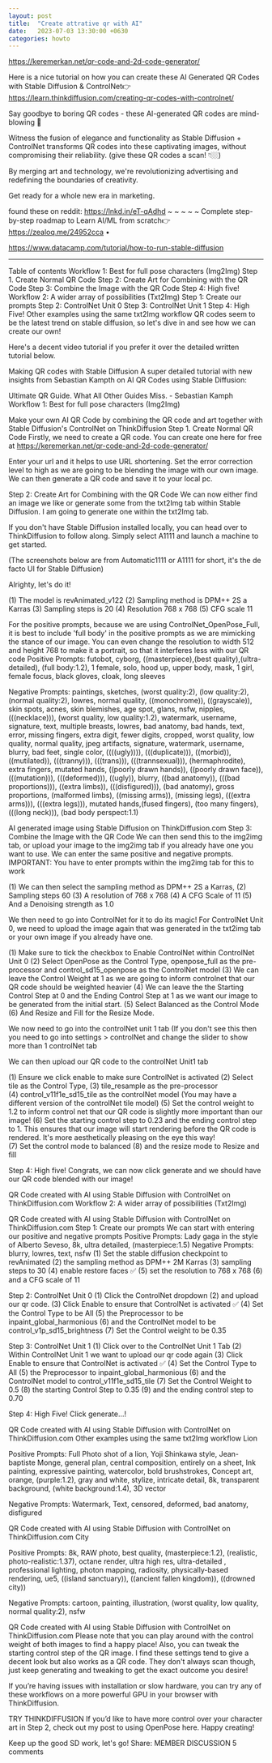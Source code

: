 ```yaml
---
layout: post
title:  "Create attrative qr with AI"
date:   2023-07-03 13:30:00 +0630
categories: howto
---
```




https://keremerkan.net/qr-code-and-2d-code-generator/


Here is a nice tutorial on how you can create these AI Generated QR Codes with Stable Diffusion & ControlNet👉 https://learn.thinkdiffusion.com/creating-qr-codes-with-controlnet/



Say goodbye to boring QR codes - these AI-generated QR codes are mind-blowing 🤯

Witness the fusion of elegance and functionality as Stable Diffusion + ControlNet transforms QR codes into these captivating images, without compromising their reliability. (give these QR codes a scan! 👇🏼)

By merging art and technology, we're revolutionizing advertising and redefining the boundaries of creativity.

Get ready for a whole new era in marketing.

found these on reddit: https://lnkd.in/eT-qAdhd
~ ~ ~ ~ ~
Complete step-by-step roadmap to Learn AI/ML from scratch👉 https://zealoq.me/24952cca
•


https://www.datacamp.com/tutorial/how-to-run-stable-diffusion



---

Table of contents
Workflow 1: Best for full pose characters (Img2Img)
Step 1. Create Normal QR Code
Step 2: Create Art for Combining with the QR Code
Step 3: Combine the Image with the QR Code
Step 4: High five!
Workflow 2: A wider array of possibilities (Txt2Img)
Step 1: Create our prompts
Step 2: ControlNet Unit 0
Step 3: ControlNet Unit 1
Step 4: High Five!
Other examples using the same txt2Img workflow
QR codes seem to be the latest trend on stable diffusion, so let's dive in and see how we can create our own!

Here's a decent video tutorial if you prefer it over the detailed written tutorial below.


Making QR codes with Stable Diffusion
A super detailed tutorial with new insights from Sebastian Kampth on AI QR Codes using Stable Diffusion:


Ultimate QR Guide. What All Other Guides Miss. - Sebastian Kamph
Workflow 1: Best for full pose characters (Img2Img)

Make your own AI QR Code by combining the QR code and art together with Stable Diffusion's ControlNet on ThinkDiffusion
Step 1. Create Normal QR Code
Firstly, we need to create a QR code. You can create one here for free at https://keremerkan.net/qr-code-and-2d-code-generator/

Enter your url and it helps to use URL shortening. Set the error correction level to high as we are going to be blending the image with our own image.
We can then generate a QR code and save it to your local pc.

Step 2: Create Art for Combining with the QR Code
We can now either find an image we like or generate some from the txt2Img tab within Stable Diffusion. I am going to generate one within the txt2Img tab.

If you don't have Stable Diffusion installed locally, you can head over to ThinkDiffusion to follow along. Simply select A1111 and launch a machine to get started.

(The screenshots below are from Automatic1111 or A1111 for short, it's the de facto UI for Stable Diffusion)

Alrighty, let's do it!


(1) The model is revAnimated_v122
(2) Sampling method is DPM++ 2S a Karras
(3) Sampling steps is 20
(4) Resolution 768 x 768
(5) CFG scale 11

For the positive prompts, because we are using ControlNet_OpenPose_Full, it is best to include 'full body' in the positive prompts as we are mimicking the stance of our image. You can even change the resolution to width 512 and height 768 to make it a portrait, so that it interferes less with our QR code
Positive Prompts:
futobot, cyborg, ((masterpiece),(best quality),(ultra-detailed), (full body:1.2), 1 female, solo, hood up, upper body, mask, 1 girl, female focus, black gloves, cloak, long sleeves

Negative Prompts:
paintings, sketches, (worst quality:2), (low quality:2), (normal quality:2), lowres, normal quality, ((monochrome)), ((grayscale)), skin spots, acnes, skin blemishes, age spot, glans, nsfw, nipples, (((necklace))), (worst quality, low quality:1.2), watermark, username, signature, text, multiple breasts, lowres, bad anatomy, bad hands, text, error, missing fingers, extra digit, fewer digits, cropped, worst quality, low quality, normal quality, jpeg artifacts, signature, watermark, username, blurry, bad feet, single color, ((((ugly)))), (((duplicate))), ((morbid)), ((mutilated)), (((tranny))), (((trans))), (((trannsexual))), (hermaphrodite), extra fingers, mutated hands, ((poorly drawn hands)), ((poorly drawn face)), (((mutation))), (((deformed))), ((ugly)), blurry, ((bad anatomy)), (((bad proportions))), ((extra limbs)), (((disfigured))), (bad anatomy), gross proportions, (malformed limbs), ((missing arms)), (missing legs), (((extra arms))), (((extra legs))), mutated hands,(fused fingers), (too many fingers), (((long neck))), (bad body perspect:1.1)


AI generated image using Stable Diffusion on ThinkDiffusion.com
Step 3: Combine the Image with the QR Code
We can then send this to the img2img tab, or upload your image to the img2img tab if you already have one you want to use. We can enter the same positive and negative prompts.
IMPORTANT: You have to enter prompts within the img2img tab for this to work

(1) We can then select the sampling method as DPM++ 2S a Karras,
(2) Sampling steps 60
(3) A resolution of 768 x 768
(4) A CFG Scale of 11
(5) And a Denoising strength as 1.0

We then need to go into ControlNet for it to do its magic! For ControlNet Unit 0, we need to upload the image again that was generated in the txt2img tab or your own image if you already have one.

(1) Make sure to tick the checkbox to Enable ControlNet within ControlNet Unit 0
(2) Select OpenPose as the Control Type, openpose_full as the pre-processor and control_sd15_openpose as the ControlNet model
(3) We can leave the Control Weight at 1 as we are going to inform controlnet that our QR code should be weighted heavier
(4) We can leave the the Starting Control Step at 0 and the Ending Control Step at 1 as we want our image to be generated from the initial start.
(5) Select Balanced as the Control Mode  
(6) And Resize and Fill for the Resize Mode.

We now need to go into the controlNet unit 1 tab (If you don't see this then you need to go into settings > controlNet and change the slider to show more than 1 controlNet tab

We can then upload our QR code to the controlNet Unit1 tab

(1) Ensure we click enable to make sure ControlNet is activated
(2) Select tile as the Control Type,
(3) tile_resample as the pre-processor  
(4) control_v11f1e_sd15_tile as the controlNet model (You may have a different version of the controlNet tile model)
(5) Set the control weight to 1.2 to inform control net that our QR code is slightly more important than our image!
(6) Set the starting control step to 0.23 and the ending control step to 1. This ensures that our image will start rendering before the QR code is rendered. It's more aesthetically pleasing on the eye this way!  
(7) Set the control mode to balanced
(8) and the resize mode to Resize and fill

Step 4: High five!
Congrats, we can now click generate and we should have our QR code blended with our image!


QR Code created with AI using Stable Diffusion with ControlNet on ThinkDiffusion.com
Workflow 2: A wider array of possibilities (Txt2Img)

QR Code created with AI using Stable Diffusion with ControlNet on ThinkDiffusion.com
Step 1: Create our prompts
We can start with entering our positive and negative prompts
Positive Prompts: Lady gaga in the style of Alberto Seveso, 8k, ultra detailed, (masterpiece:1.5)
Negative Prompts: blurry, lowres, text, nsfw
(1) Set the stable diffusion checkpoint to revAnimated
(2) the sampling method as DPM++ 2M Karras
(3) sampling steps to 30
(4) enable restore faces ✅
(5) set the resolution to 768 x 768
(6) and a CFG scale of 11

Step 2: ControlNet Unit 0
(1) Click the ControlNet dropdown
(2) and upload our qr code.
(3) Click Enable to ensure that ControlNet is activated ✅
(4) Set the Control Type to be All
(5) the Preprocessor to be inpaint_global_harmonious
(6) and the ControlNet model to be control_v1p_sd15_brightness
(7) Set the Control weight to be 0.35

Step 3: ControlNet Unit 1
(1) Click over to the ControlNet Unit 1 Tab
(2) Within ControlNet Unit 1 we want to upload our qr code again
(3) Click Enable to ensure that ControlNet is activated ✅
(4) Set the Control Type to All
(5) the Preprocessor to inpaint_global_harmonious
(6) and the ControlNet model to control_v11f1e_sd15_tile
(7) Set the Control Weight to 0.5
(8) the starting Control Step to 0.35
(9) and the ending control step to 0.70

Step 4: High Five!
Click generate...!

QR Code created with AI using Stable Diffusion with ControlNet on ThinkDiffusion.com
Other examples using the same txt2Img workflow
Lion

Positive Prompts: Full Photo shot of a lion, Yoji Shinkawa style, Jean-baptiste Monge, general plan, central composition, entirely on a sheet, Ink painting, expressive painting, watercolor, bold brushstrokes, Concept art, orange, (purple:1.2), gray and white, stylize, intricate detail, 8k, transparent background, (white background:1.4), 3D vector

Negative Prompts: Watermark, Text, censored, deformed, bad anatomy, disfigured


QR Code created with AI using Stable Diffusion with ControlNet on ThinkDiffusion.com
City

Positive Prompts: 8k, RAW photo, best quality, (masterpiece:1.2), (realistic, photo-realistic:1.37), octane render, ultra high res, ultra-detailed , professional lighting, photon mapping, radiosity, physically-based rendering, ue5, ((island sanctuary)), ((ancient fallen kingdom)), ((drowned city))

Negative Prompts: cartoon, painting, illustration, (worst quality, low quality, normal quality:2), nsfw


QR Code created with AI using Stable Diffusion with ControlNet on ThinkDiffusion.com
Please note that you can play around with the control weight of both images to find a happy place! Also, you can tweak the starting control step of the QR image. I find these settings tend to give a decent look but also works as a QR code. They don't always scan though, just keep generating and tweaking to get the exact outcome you desire!

If you’re having issues with installation or slow hardware, you can try any of these workflows on a more powerful GPU in your browser with ThinkDiffusion.

TRY THINKDIFFUSION
If you’d like to have more control over your character art in Step 2, check out my post to using OpenPose here. Happy creating!


Keep up the good SD work, let's go!
Share:
MEMBER DISCUSSION
5 comments
